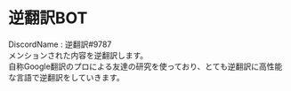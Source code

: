 # 逆翻訳BOT
DiscordName : 逆翻訳#9787  
メンションされた内容を逆翻訳します。  
自称Google翻訳のプロによる友達の研究を使っており、とても逆翻訳に高性能な言語で逆翻訳をしていきます。
